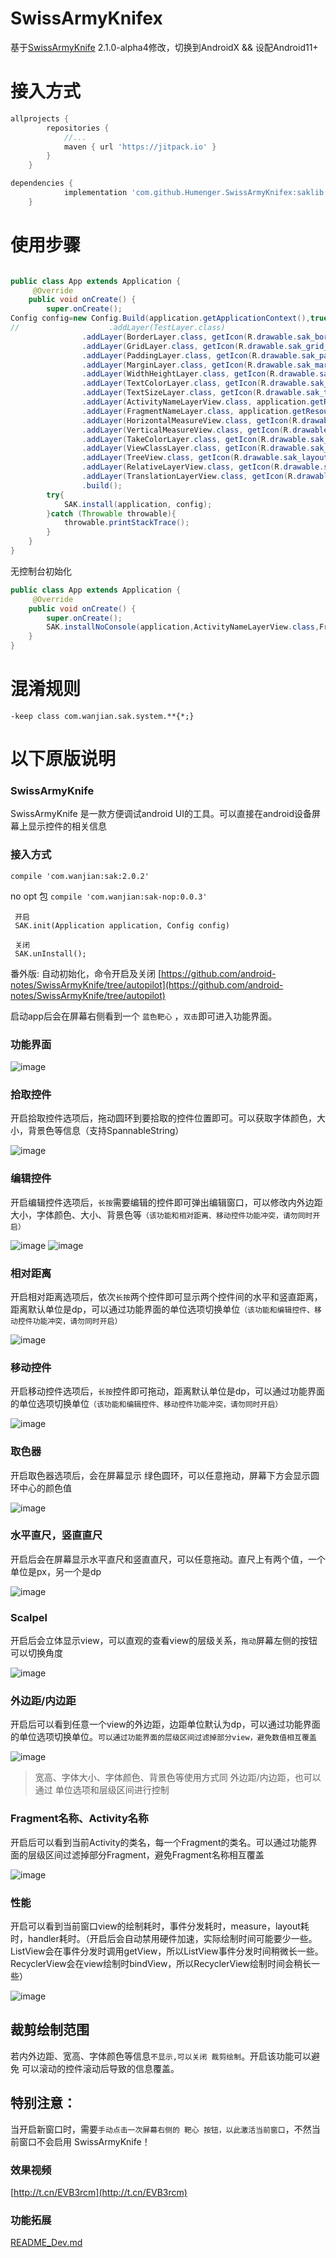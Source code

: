 # SwissArmyKnifex
基于[SwissArmyKnife](https://github.com/android-notes/SwissArmyKnife) 2.1.0-alpha4修改，切换到AndroidX && 设配Android11+

# 接入方式

```groovy
allprojects {
		repositories {
			//...
			maven { url 'https://jitpack.io' }
		}
	}
```
```groovy
dependencies {
	        implementation 'com.github.Humenger.SwissArmyKnifex:saklib:1.2.0'
	}
```
# 使用步骤
```java

public class App extends Application {
     @Override
    public void onCreate() {
        super.onCreate();
Config config=new Config.Build(application.getApplicationContext(),true)
//                    .addLayer(TestLayer.class)
                .addLayer(BorderLayer.class, getIcon(R.drawable.sak_border_icon), getString(R.string.sak_border))
                .addLayer(GridLayer.class, getIcon(R.drawable.sak_grid_icon), getString(R.string.sak_grid))
                .addLayer(PaddingLayer.class, getIcon(R.drawable.sak_padding_icon), getString(R.string.sak_padding))
                .addLayer(MarginLayer.class, getIcon(R.drawable.sak_margin_icon), getString(R.string.sak_margin))
                .addLayer(WidthHeightLayer.class, getIcon(R.drawable.sak_width_height_icon), getString(R.string.sak_width_height))
                .addLayer(TextColorLayer.class, getIcon(R.drawable.sak_text_color_icon), getString(R.string.sak_txt_color))
                .addLayer(TextSizeLayer.class, getIcon(R.drawable.sak_text_size_icon), getString(R.string.sak_txt_size))
                .addLayer(ActivityNameLayerView.class, application.getResources().getDrawable(R.drawable.sak_page_name_icon), application.getString(R.string.sak_activity_name))
                .addLayer(FragmentNameLayer.class, application.getResources().getDrawable(R.drawable.sak_page_name_icon), application.getString(R.string.sak_fragment_name))
                .addLayer(HorizontalMeasureView.class, getIcon(R.drawable.sak_hori_measure_icon), getString(R.string.sak_horizontal_measure))
                .addLayer(VerticalMeasureView.class, getIcon(R.drawable.sak_ver_measure_icon), getString(R.string.sak_vertical_measure))
                .addLayer(TakeColorLayer.class, getIcon(R.drawable.sak_color_picker_icon), getString(R.string.sak_take_color))
                .addLayer(ViewClassLayer.class, getIcon(R.drawable.sak_controller_type_icon), getString(R.string.sak_view_name))
                .addLayer(TreeView.class, getIcon(R.drawable.sak_layout_tree_icon), getString(R.string.sak_layout_tree))
                .addLayer(RelativeLayerView.class, getIcon(R.drawable.sak_relative_distance_icon), getString(R.string.sak_relative_distance))
                .addLayer(TranslationLayerView.class, getIcon(R.drawable.sak_drag_icon), getString(R.string.sak_translation_view))
                .build();
        try{
            SAK.install(application, config);
        }catch (Throwable throwable){
            throwable.printStackTrace();
        }
    }
}

```
无控制台初始化
```java
public class App extends Application {
     @Override
    public void onCreate() {
        super.onCreate();
        SAK.installNoConsole(application,ActivityNameLayerView.class,FragmentNameLayer.class);
    }
}

```
# 混淆规则
```
-keep class com.wanjian.sak.system.**{*;}
```


# 以下原版说明

### SwissArmyKnife

SwissArmyKnife 是一款方便调试android UI的工具。可以直接在android设备屏幕上显示控件的相关信息


### 接入方式

 `compile 'com.wanjian:sak:2.0.2'`
 
 no opt 包
 `compile 'com.wanjian:sak-nop:0.0.3'`

 ```
  开启
  SAK.init(Application application, Config config)

  关闭
  SAK.unInstall();

 ```
 
 番外版:
 自动初始化，命令开启及关闭
 [https://github.com/android-notes/SwissArmyKnife/tree/autopilot](https://github.com/android-notes/SwissArmyKnife/tree/autopilot)

启动app后会在屏幕右侧看到一个 `蓝色靶心` ，`双击`即可进入功能界面。


### 功能界面

![image](https://raw.githubusercontent.com/android-notes/SwissArmyKnife/master/img/sak_guide_func.jpg)


### 拾取控件

开启拾取控件选项后，拖动圆环到要拾取的控件位置即可。可以获取字体颜色，大小，背景色等信息（支持SpannableString）

![image](https://raw.githubusercontent.com/android-notes/SwissArmyKnife/master/img/sak_guide_pickview.jpg)


### 编辑控件

开启编辑控件选项后，`长按`需要编辑的控件即可弹出编辑窗口，可以修改内外边距大小，字体颜色、大小、背景色等`（该功能和相对距离、移动控件功能冲突，请勿同时开启）`

![image](https://raw.githubusercontent.com/android-notes/SwissArmyKnife/master/img/sak_guide_edit_panel.jpg)
![image](https://raw.githubusercontent.com/android-notes/SwissArmyKnife/master/img/sak_guide_edit.jpg)



### 相对距离

开启相对距离选项后，依次`长按`两个控件即可显示两个控件间的水平和竖直距离，距离默认单位是dp，可以通过功能界面的单位选项切换单位`（该功能和编辑控件、移动控件功能冲突，请勿同时开启）`

![image](https://raw.githubusercontent.com/android-notes/SwissArmyKnife/master/img/sak_guide_relative_distance.jpg)



### 移动控件

开启移动控件选项后，`长按`控件即可拖动，距离默认单位是dp，可以通过功能界面的单位选项切换单位`（该功能和编辑控件、移动控件功能冲突，请勿同时开启）`

![image](https://raw.githubusercontent.com/android-notes/SwissArmyKnife/master/img/sak_guide_drag.jpg)


### 取色器

开启取色器选项后，会在屏幕显示 绿色圆环，可以任意拖动，屏幕下方会显示圆环中心的颜色值

![image](https://raw.githubusercontent.com/android-notes/SwissArmyKnife/master/img/sak_guide_take_color.jpg)


### 水平直尺，竖直直尺

开启后会在屏幕显示水平直尺和竖直直尺，可以任意拖动。直尺上有两个值，一个单位是px，另一个是dp

![image](https://raw.githubusercontent.com/android-notes/SwissArmyKnife/master/img/sak_guide_measure.jpg)


### Scalpel

开启后会立体显示view，可以直观的查看view的层级关系，`拖动`屏幕左侧的按钮可以切换角度

![image](https://raw.githubusercontent.com/android-notes/SwissArmyKnife/master/img/sak_guide_scalpel.jpg)


### 外边距/内边距

开启后可以看到任意一个view的外边距，边距单位默认为dp，可以通过功能界面的单位选项切换单位。`可以通过功能界面的层级区间过滤掉部分view，避免数值相互覆盖`

![image](https://raw.githubusercontent.com/android-notes/SwissArmyKnife/master/img/sak_guide_margin.jpg)

>  宽高、字体大小、字体颜色、背景色等使用方式同 外边距/内边距，也可以通过 单位选项和层级区间进行控制



### Fragment名称、Activity名称

开启后可以看到当前Activity的类名，每一个Fragment的类名。可以通过功能界面的层级区间过滤掉部分Fragment，避免Fragment名称相互覆盖

![image](https://raw.githubusercontent.com/android-notes/SwissArmyKnife/master/img/sak_guide_fragment_name.jpg)


### 性能

开启可以看到当前窗口view的绘制耗时，事件分发耗时，measure，layout耗时，handler耗时。（开启后会自动禁用硬件加速，实际绘制时间可能要少一些。ListView会在事件分发时调用getView，所以ListView事件分发时间稍微长一些。RecyclerView会在view绘制时bindView，所以RecyclerView绘制时间会稍长一些）

![image](https://raw.githubusercontent.com/android-notes/SwissArmyKnife/master/img/sak_guide_performance.jpg)


## 裁剪绘制范围

若内外边距、宽高、字体颜色等信息`不显示,可以关闭 裁剪绘制`。开启该功能可以避免 可以滚动的控件滚动后导致的信息覆盖。


## 特别注意：
当开启新窗口时，需要`手动点击一次屏幕右侧的 靶心 按钮，以此激活当前窗口`，不然当前窗口不会启用 SwissArmyKnife！


### 效果视频

[http://t.cn/EVB3rcm](http://t.cn/EVB3rcm)

### 功能拓展
[README_Dev.md](./README_Dev.md)
